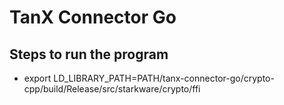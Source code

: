 # TanX Connector Go

## Steps to run the program

- export LD_LIBRARY_PATH=PATH/tanx-connector-go/crypto-cpp/build/Release/src/starkware/crypto/ffi
